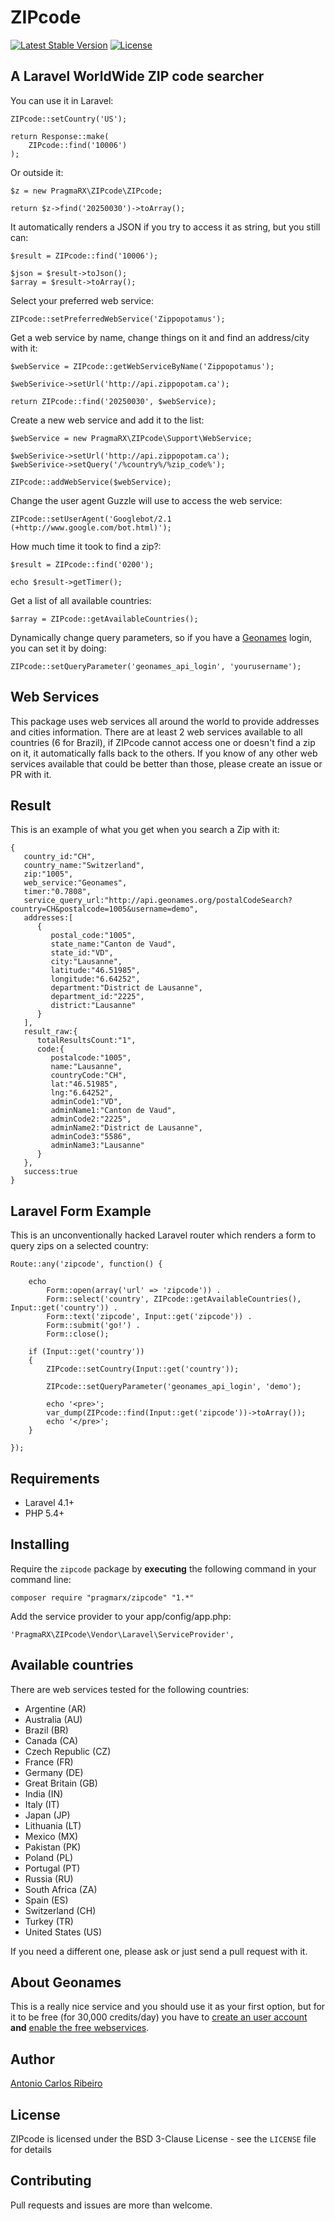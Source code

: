 # ZIPcode

[![Latest Stable Version](https://poser.pugx.org/pragmarx/zipcode/v/stable.png)](https://packagist.org/packages/pragmarx/zipcode) [![License](https://poser.pugx.org/pragmarx/zipcode/license.png)](https://packagist.org/packages/pragmarx/zipcode)

## A Laravel WorldWide ZIP code searcher

You can use it in Laravel:

    ZIPcode::setCountry('US');

    return Response::make(
        ZIPcode::find('10006')
    );

Or outside it:

    $z = new PragmaRX\ZIPcode\ZIPcode;

    return $z->find('20250030')->toArray();

It automatically renders a JSON if you try to access it as string, but you still can:

    $result = ZIPcode::find('10006');

    $json = $result->toJson();
    $array = $result->toArray();

Select your preferred web service:

    ZIPcode::setPreferredWebService('Zippopotamus');

Get a web service by name, change things on it and find an address/city with it:

    $webService = ZIPcode::getWebServiceByName('Zippopotamus');

    $webSerivice->setUrl('http://api.zippopotam.ca');

    return ZIPcode::find('20250030', $webService);

Create a new web service and add it to the list:

    $webService = new PragmaRX\ZIPcode\Support\WebService;

    $webSerivice->setUrl('http://api.zippopotam.ca');
    $webSerivice->setQuery('/%country%/%zip_code%');

    ZIPcode::addWebService($webService);

Change the user agent Guzzle will use to access the web service:

    ZIPcode::setUserAgent('Googlebot/2.1 (+http://www.google.com/bot.html)');

How much time it took to find a zip?:

    $result = ZIPcode::find('0200');

    echo $result->getTimer();

Get a list of all available countries:

    $array = ZIPcode::getAvailableCountries();

Dynamically change query parameters, so if you have a [Geonames](http://www.geonames.org/) login, you can set it by doing:

    ZIPcode::setQueryParameter('geonames_api_login', 'yourusername');

## Web Services

This package uses web services all around the world to provide addresses and cities information. There are at least 2 web services available to all countries (6 for Brazil), if ZIPcode cannot access one or doesn't find a zip on it, it automatically falls back to the others. If you know of any other web services available that could be better than those, please create an issue or PR with it.

## Result

This is an example of what you get when you search a Zip with it:

```
{
   country_id:"CH",
   country_name:"Switzerland",
   zip:"1005",
   web_service:"Geonames",
   timer:"0.7808",
   service_query_url:"http://api.geonames.org/postalCodeSearch?country=CH&postalcode=1005&username=demo",
   addresses:[
      {
         postal_code:"1005",
         state_name:"Canton de Vaud",
         state_id:"VD",
         city:"Lausanne",
         latitude:"46.51985",
         longitude:"6.64252",
         department:"District de Lausanne",
         department_id:"2225",
         district:"Lausanne"
      }
   ],
   result_raw:{
      totalResultsCount:"1",
      code:{
         postalcode:"1005",
         name:"Lausanne",
         countryCode:"CH",
         lat:"46.51985",
         lng:"6.64252",
         adminCode1:"VD",
         adminName1:"Canton de Vaud",
         adminCode2:"2225",
         adminName2:"District de Lausanne",
         adminCode3:"5586",
         adminName3:"Lausanne"
      }
   },
   success:true
}
```
## Laravel Form Example

This is an unconventionally hacked Laravel router which renders a form to query zips on a selected country:

    Route::any('zipcode', function() {

        echo
            Form::open(array('url' => 'zipcode')) .
            Form::select('country', ZIPcode::getAvailableCountries(), Input::get('country')) .
            Form::text('zipcode', Input::get('zipcode')) .
            Form::submit('go!') .
            Form::close();

        if (Input::get('country'))
        {
            ZIPcode::setCountry(Input::get('country'));

            ZIPcode::setQueryParameter('geonames_api_login', 'demo');

            echo '<pre>';
            var_dump(ZIPcode::find(Input::get('zipcode'))->toArray());
            echo '</pre>';
        }

    });

## Requirements

- Laravel 4.1+
- PHP 5.4+

## Installing

Require the `zipcode` package by **executing** the following command in your command line:

    composer require "pragmarx/zipcode" "1.*"

Add the service provider to your app/config/app.php:

    'PragmaRX\ZIPcode\Vendor\Laravel\ServiceProvider',

## Available countries

There are web services tested for the following countries:

* Argentine (AR)
* Australia (AU)
* Brazil (BR)
* Canada (CA)
* Czech Republic (CZ)
* France (FR)
* Germany (DE)
* Great Britain (GB)
* India (IN)
* Italy (IT)
* Japan (JP)
* Lithuania (LT)
* Mexico (MX)
* Pakistan (PK)
* Poland (PL)
* Portugal (PT)
* Russia (RU)
* South Africa (ZA)
* Spain (ES)
* Switzerland (CH)
* Turkey (TR)
* United States (US)

If you need a different one, please ask or just send a pull request with it.

## About Geonames

This is a really nice service and you should use it as your first option, but for it to be free (for 30,000 credits/day) you have to [create an user account](http://www.geonames.org/login) **and** [enable the free webservices](http://www.geonames.org/manageaccount).

## Author

[Antonio Carlos Ribeiro](http://twitter.com/iantonioribeiro)

## License

ZIPcode is licensed under the BSD 3-Clause License - see the `LICENSE` file for details

## Contributing

Pull requests and issues are more than welcome.
